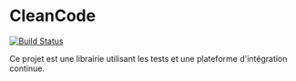 # CleanCode 

[![Build Status](https://travis-ci.org/Stevenyon/cleancode.svg?branch=master)](https://travis-ci.org/Stevenyon/cleancode.svg?branch=master)

Ce projet est une librairie utilisant les tests et une plateforme d'intégration continue.